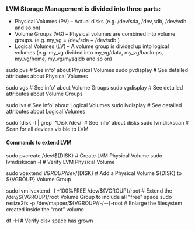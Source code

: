 ### LVM Storage Management is divided into three parts:
- Physical Volumes (PV) – Actual disks (e.g. /dev/sda, /dev,sdb, /dev/vdb and so on)
- Volume Groups (VG) – Physical volumes are combined into volume groups. (e.g. my_vg = /dev/sda + /dev/sdb.)
- Logical Volumes (LV) – A volume group is divided up into logical volumes (e.g. my_vg divided into my_vg/data, my_vg/backups, my_vg/home, my_vg/mysqldb and so on)

sudo pvs 											                      # See info' about Physical Volumes
sudo pvdisplay 										                  # See detailed attributes about Physical Volumes

sudo vgs											                      # See info' about Volume Groups
sudo vgdisplay										                  # See detailed attributes about Volume Groups

sudo lvs											                      # See info' about Logical Volumes
sudo lvdisplay										                  # See detailed attributes about Logical Volumes

sudo fdisk -l | grep '^Disk /dev/' 					        # See info' about disks
sudo lvmdiskscan									                  # Scan for all devices visible to LVM

#### Commands to extend LVM ####
sudo pvcreate /dev/${DISK}							            # Create LVM Physical Volume
sudo lvmdiskscan -l									                # Verify LVM Physical Volume

sudo vgextend ${VGROUP} /dev/${DISK}				        # Add a Physical Volume ${DISK} to ${VGROUP} Volume Group

sudo lvm lvextend -l +100%FREE /dev/${VGROUP}/root	# Extend the /dev/${VGROUP}/root Volume Group to include all "free" space
sudo resize2fs -p /dev/mapper/${VGROUP//-/--}-root	# Enlarge the filesystem created inside the “root” volume

df -H												                        # Verify disk space has grown
